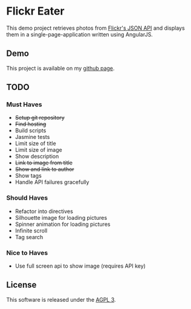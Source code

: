 # Flickr Eater

This demo project retrieves photos from [Flickr's JSON API](https://api.flickr.com/services/feeds/photos_public.gne?format=json)
and displays them in a single-page-application written using AngularJS.

## Demo

This project is available on my [github page](https://djbeaumont.github.io/flickr-eater/).

## TODO

### Must Haves

* ~~Setup git repository~~
* ~~Find hosting~~
* Build scripts
* Jasmine tests
* Limit size of title
* Limit size of image
* Show description
* ~~Link to image from title~~
* ~~Show and link to author~~
* Show tags
* Handle API failures gracefully

### Should Haves

* Refactor into directives
* Silhouette image for loading pictures
* Spinner animation for loading pictures
* Infinite scroll
* Tag search

### Nice to Haves

* Use full screen api to show image (requires API key)

## License

This software is released under the [AGPL 3](http://www.gnu.org/licenses/agpl-3.0.en.html).
